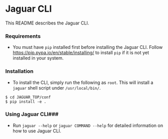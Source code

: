 # Jaguar CLI
This README describes the Jaguar CLI.

### Requirements ###
* You must have ```pip``` installed first before installing the Jaguar CLI. Follow https://pip.pypa.io/en/stable/installing/ to install ```pip``` if it is not yet installed in your system.

### Installation ###
* To install the CLI, simply run the following as ```root```. This will install a ```jaguar``` shell script under ```/usr/local/bin/```.
```
$ cd JAGUAR_TOP/conf
$ pip install -e .
```

### Using Jaguar CLI###
* Run ```jaguar --help``` or ```jaguar COMMAND --help``` for detailed information on how to use Jaguar CLI.

